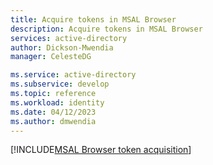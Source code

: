 ```yaml
---
title: Acquire tokens in MSAL Browser
description: Acquire tokens in MSAL Browser
services: active-directory
author: Dickson-Mwendia
manager: CelesteDG

ms.service: active-directory
ms.subservice: develop
ms.topic: reference
ms.workload: identity
ms.date: 04/12/2023
ms.author: dmwendia
---
```


[!INCLUDE[MSAL Browser token acquisition](/../msal-browser/docs/includes/acquire-token.md)]
